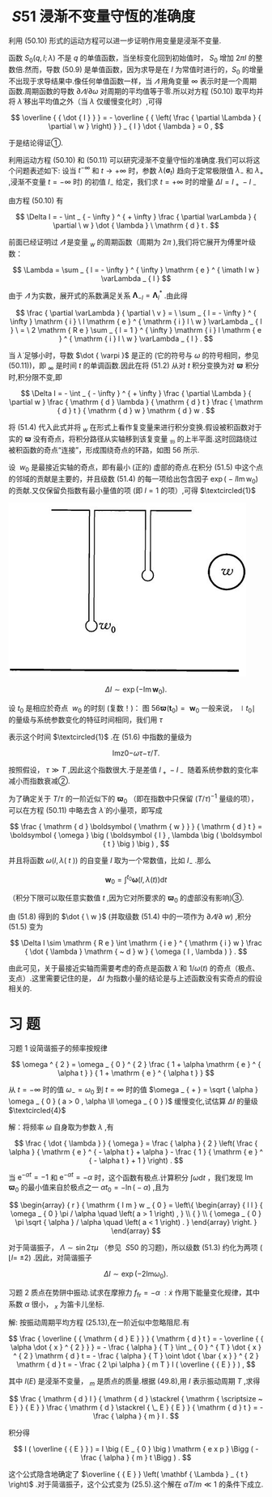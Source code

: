 # $\ S 5 1$ 浸渐不变量守恆的准确度

利用 (50.10) 形式的运动方程可以进一步证明作用变量是浸渐不变量.

函数 $S _ { 0 } { \left( { q , I ; \lambda } \right) }$ 不是 $q$ 的单值函数，当坐标变化回到初始值时， $S _ { 0 }$ 增加 $2 \pi I$ 的整数倍.然而，导数 (50.9) 是单值函数，因为求导是在 $I$ 为常值时进行的，$S _ { 0 }$ 的增量不出现于求导结果中.像任何单值函数一样，当 $\varLambda$ 用角变量 $\infty$ 表示时是一个周期函数.周期函数的导数 $\partial \varLambda / \partial \omega$ 对周期的平均值等于零.所以对方程 (50.10) 取平均并将 $\dot { \lambda }$ 移出平均值之外（当 $\lambda$ 仅缓慢变化时）,可得

$$
\overline { { \dot { I } } } = - \overline { { \left( \frac { \partial \Lambda } { \partial \ w } \right) } } _ { I }  \dot { \lambda } = 0 ,
$$

于是结论得证①.

利用运动方程 (50.10) 和 (50.11) 可以研究浸渐不变量守恒的准确度.我们可以将这个问题表述如下: 设当 $t ^ {  - \infty }$ 和 $t \to + \infty$ 时，参数 $\lambda \left( \mathbf { \sigma } _ { t } \right)$ 趋向于定常极限值 $\lambda _ { - }$ 和 $\lambda _ { + }$ ,浸渐不变量 $t = - \infty$ 时) 的初值 $I _ { - }$ 给定，我们求 $t = + \infty$ 时的增量 $\Delta I = I _ { \mathrm { ~ + ~ } } - I _ { \mathrm { ~ - ~ } }$

由方程 (50.10) 有

$$
\Delta I = - \int _ { - \infty } ^ { + \infty } \frac { \partial \varLambda } { \partial \ w } \dot { \lambda } \ \mathrm { d } t .
$$

前面已经证明过 $\varLambda$ 是变量 $_ { w }$ 的周期函数（周期为 $2 \pi$ ),我们将它展开为傅里叶级数：

$$
\Lambda = \sum _ { l = - \infty } ^ { \infty } \mathrm { e } ^ { \imath l w } \varLambda _ { l }
$$

由于 $\varLambda$ 为实数，展开式的系数满足关系 $\boldsymbol { \Lambda } _ { - l } = \boldsymbol { \Lambda } _ { l } ^ { * }$ .由此得

$$
\frac { \partial \varLambda } { \partial \ v } = \ \sum _ { l = - \infty } ^ { \infty } \mathrm { i } \ l \mathrm { e } ^ { \mathrm { i } l \ w } \varLambda _ { l } \ = \ 2 \mathrm { R e } \sum _ { l = 1 } ^ { \infty } \mathrm { i } l \mathrm { e } ^ { \mathrm { i } l \ w } \varLambda _ { l } .
$$

当 $\dot { \lambda }$ 足够小时，导数 $\dot { \varpi }$ 是正的 (它的符号与 $\omega$ 的符号相同，参见 (50.11))，即 $_ { \infty }$ 是时间 $t$ 的单调函数.因此在将 (51.2) 从对 $t$ 积分变换为对 $\boldsymbol { \varpi }$ 积分时,积分限不变,即

$$
\Delta I = - \int _ { - \infty } ^ { + \infty } \frac { \partial \Lambda } { \partial w } \frac { \mathrm { d } \lambda } { \mathrm { d } t } \frac { \mathrm { d } t } { \mathrm { d } w } \mathrm { d } w .
$$

将 (51.4) 代入此式并将 $_ { w }$ 在形式上看作复变量来进行积分变换.假设被积函数对于实的 $\boldsymbol { \varpi }$ 没有奇点，将积分路径从实轴移到该复变量 $_ { \mathfrak { W } }$ 的上半平面.这时回路绕过被积函数的奇点“连接”，形成围绕奇点的环路，如图 56 所示.

设 $\ w _ { 0 }$ 是最接近实轴的奇点，即有最小 (正的) 虚部的奇点.在积分 (51.5) 中这个点的邻域的贡献是主要的，并且级数 (51.4) 的每一项给出包含因子 $\exp ( { \mathrm { ~ - ~ } l \operatorname { I m } { \mathrm { w } _ { 0 } } } )$ 的贡献.又仅保留负指数有最小量值的项 (即 $l = 1$ 的项）,可得 $\textcircled{1}$

![](images/52949a3a0105e626b191f2379223cab41fc500a3fcae187549f696ca932e902a.jpg)

$$
\Delta I \sim \exp ( { - \operatorname { I m } { \boldsymbol { w } _ { 0 } } } ) .
$$

设 $t _ { 0 }$ 是相应於奇点 $\ w _ { 0 }$ 的时刻 (复数！)： 图 56${ \boldsymbol { \varpi } } \left( { \boldsymbol { t } } _ { 0 } \right) = { \boldsymbol { \ w } } _ { 0 }$ 一般来说， $\mid t _ { 0 } \mid$ 的量级与系统参数变化的特征时间相同，我们用 $\tau$

表示这个时间 $\textcircled{1}$ .在 (51.6) 中指数的量级为

$$
\mathrm { I m } \mathrm { { z } } \mathrm { { 0 } } \mathrm { { - } } \omega \tau \mathrm { { - } } \tau / T .
$$

按照假设， $\tau \gg T$ ,因此这个指数很大.于是差值 $I _ { \mathrm { ~ + ~ } } - I _ { \mathrm { ~ - ~ } }$ 随着系统参数的变化率减小而指数衰减②.

为了确定关于 $T / \tau$ 的一阶近似下的 ${ \boldsymbol { \varpi } } _ { 0 }$ （即在指数中只保留 $( T / \tau ) ^ { - 1 }$ 量级的项），可以在方程 (50.11) 中略去含 $\dot { \lambda }$ 的小量项，即写成

$$
\frac { \mathrm { d } \boldsymbol { \mathrm { w } } } { \mathrm { d } t } = \boldsymbol { \omega } \big ( \boldsymbol { I } , \lambda \big ( \boldsymbol { t } \big ) \big ) ,
$$

并且将函数 $\omega \big ( I , \lambda \big ( \textit { t } \big ) \big )$ 的自变量 $I$ 取为一个常数值，比如 $I _ { - }$ .那么

$$
\boldsymbol { w } _ { 0 } = \int ^ { t _ { 0 } } \boldsymbol { \omega } ( I , \lambda ( t ) ) \mathrm { d } t
$$

（积分下限可以取任意实数值 $t$ ,因为它对所要求的 $\boldsymbol { \varpi } _ { 0 }$ 的虚部没有影响)③.

由 (51.8) 得到的 $\dot { \ w }$ (并取级数 (51.4) 中的一项作为 $\partial \varLambda / \partial \ w )$ ,积分 (51.5) 变为

$$
\Delta I \sim \mathrm { R e } \int \mathrm { i e } ^ { \mathrm { i } w } \frac { \dot { \lambda } \mathrm { ~ d } w } { \omega ( I , \lambda ) } .
$$

由此可见，关于最接近实轴而需要考虑的奇点是函数 $\dot { \lambda }$ 和 $1 / \omega \left( t \right)$ 的奇点（极点、支点）.这里需要记住的是， $\Delta I$ 为指数小量的结论是与上述函数没有实奇点的假设相关的.

# 习 题

习题 1 设简谐振子的频率按规律

$$
\omega ^ { 2 } = \omega _ { 0 } ^ { 2 } \frac { 1 + \alpha \mathrm { e } ^ { \alpha t } } { 1 + \mathrm { e } ^ { \alpha t } }
$$

从 $t = - \infty$ 时的值 $\omega _ { - } = \omega _ { 0 }$ 到 $t = \infty$ 时的值 $\omega _ { + } = \sqrt { \alpha } \omega _ { 0 } ( a > 0 , \alpha \ll \omega _ { 0 } )$ 缓慢变化,试估算 $\Delta I$ 的量级 $\textcircled{4}$

解：将频率 $\omega$ 自身取为参数 $\lambda$ ,有

$$
\frac { \dot { \lambda } } { \omega } = \frac { \alpha } { 2 } \left( \frac { \alpha } { \mathrm { e } ^ { - \alpha t } + \alpha } - \frac { 1 } { \mathrm { e } ^ { - \alpha t } + 1 } \right) .
$$

当 $\mathrm { e } ^ { - \alpha t } = - 1$ 和 $\mathrm { e } ^ { - \alpha t } = - \alpha$ 时，这个函数有极点.计算积分 $\int \omega \mathrm { d } t$ ，我们发现 $\operatorname { I m } \boldsymbol { \varpi } _ { 0 }$ 的最小值来自於极点之一 $\alpha t _ { 0 } = - \ln ( { } - \alpha )$ ,且为

$$
\begin{array} { r } { \mathrm { I m } w _ { 0 } = \left\{ \begin{array} { l l } { \omega _ { 0 } \pi / \alpha \quad \left( a > 1 \right) , } \\ { } \\ { \omega _ { 0 } \pi \sqrt { \alpha } / \alpha \quad \left( a < 1 \right) . } \end{array} \right. } \end{array}
$$

对于简谐振子， $\Lambda \sim \sin 2 \tau \mu$ （参见 $\ S 5 0$ 的习题)，所以级数 (51.3) 约化为两项 ( $\lfloor l =$ $\pm 2 )$ .因此，对简谐振子

$$
\Delta I \sim \exp ( { - 2 \mathrm { I m } \omega _ { 0 } } ) .
$$

习题 2 质点在势阱中振动.试求在摩擦力 $f _ { \mathrm { f r } } = - \alpha \ : \dot { x }$ 作用下能量变化规律，其中系数 $\alpha$ 很小， $_ { x }$ 为笛卡儿坐标.

解: 按振动周期平均方程 (25.13),在一阶近似中忽略阻尼.有

$$
\frac { \overline { { \mathrm { d } E } } } { \mathrm { d } t } = - \overline { { \alpha \dot { x } ^ { 2 } } } = - \frac { \alpha } { T } \int _ { 0 } ^ { T } \dot { x } ^ { 2 } \mathrm { d } t = - \frac { \alpha } { T } \oint \dot { \bar { x } } ^ { 2 } \mathrm { d } t = - \frac { 2 \pi \alpha } { m T } I ( \overline { { E } } ) ,
$$

其中 $I ( E )$ 是浸渐不变量， $_ m$ 是质点的质量.根据 (49.8),用 $I$ 表示振动周期 $T$ ,求得

$$
\frac { \mathrm { d } I } { \mathrm { d } \stackrel { \mathrm { \scriptsize ~ E } } { E } } \frac { \mathrm { d } \stackrel { \_ E } { E } } { \mathrm { d } t } = - \frac { \alpha } { m } I .
$$

积分得

$$
I ( \overline { { E } } ) = I \big ( E _ { 0 } \big ) \mathrm { e x p } \Bigg ( - \frac { \alpha } { m } t \Bigg ) .
$$

这个公式隐含地确定了 $\overline { { E } } \left( \mathbf { \Lambda } _ { t } \right)$ .对于简谐振子，这个公式变为 (25.5).这个解在 $\alpha T / m \ll 1$ 的条件下成立.
